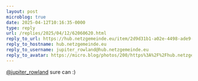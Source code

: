 ```yaml
---
layout: post
microblog: true
date: 2025-04-12T10:16:35-0000
type: reply
url: /replies/2025/04/12/62060620.html
reply_to_url: https://hub.netzgemeinde.eu/item/2d9d31b1-a02e-4498-ade9-815a4d5305d6
reply_to_hostname: hub.netzgemeinde.eu
reply_to_username: jupiter_rowland@hub.netzgemeinde.eu
reply_to_avatar: https://micro.blog/photos/200/https%3A%2F%2Fhub.netzgemeinde.eu%2Fphoto%2Fprofile%2Fl%2F1035%3Frev%3D1729019402
---
```

<p><span class="h-card"><a href="https://micro.blog/jupiter_rowland@hub.netzgemeinde.eu" class="u-url mention">@jupiter<span>_</span>rowland</a></span> sure can :)</p>
